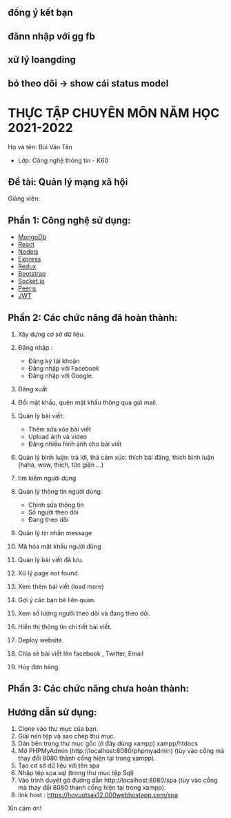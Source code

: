 ## đồng ý kết bạn

## đănn nhập với gg fb

## xử lý loangding

## bỏ theo dõi -> show cái status model

# THỰC TẬP CHUYÊN MÔN NĂM HỌC 2021-2022

Họ và tên: Bùi Văn Tân

- Lớp: Công nghệ thông tin - K60

## Đề tài: Quản lý mạng xã hội

Giảng viên:

## Phần 1: Công nghệ sử dụng:

- [MongoDb](https://www.mongodb.com/)
- [React](https://reactjs.org/)
- [Nodejs](https://nodejs.org/en/)
- [Express](https://expressjs.com/)
- [Redux](https://redux.js.org/)
- [Bootstrap](https://getbootstrap.com/)
- [Socket.io](https://socket.io/)
- [Peerjs](https://peerjs.com/)
- [JWT](https://jwt.io/)

## Phần 2: Các chức năng đã hoàn thành:

1. Xây dựng cơ sở dữ liệu.
2. Đăng nhập :
   - Đăng ký tài khoản
   - Đăng nhập với Facebook
   - Đăng nhập với Google.
3. Đăng xuất
4. Đổi mật khẩu, quên mật khẩu thông qua gửi mail.
5. Quản lý bài viết:
   - Thêm sửa xóa bài viết
   - Upload ảnh và video
   - Đăng nhiều hình ảnh cho bài viết
6. Quản lý bình luận:
   trả lời,
   thả cảm xúc: thích bài đăng, thích bình luận (haha, wow, thích, tức giận ...)
7. tìm kiếm người dùng
8. Quản lý thông tin người dùng:

   - Chỉnh sửa thông tin
   - Số người theo dõi
   - Đang theo dõi

9. Quản lý tin nhắn message

10. Mã hóa mật khẩu người dùng
11. Quản lý bài viết đã lưu.
12. Xử lý page not found.
13. Xem thêm bài viết (load more)
14. Gợi ý các bạn bè liên quan.
15. Xem số lượng người theo dõi và đang theo dõi.
16. Hiển thị thông tin chi tiết bài viết.
17. Deploy website.
18. Chia sẻ bài viết lên facebook , Twitter, Email
19. Hủy đơn hàng.

## Phần 3: Các chức năng chưa hoàn thành:

## Hướng dẫn sử dụng:

1. Clone vào thư mục của bạn.
2. Giải nén tệp và sao chép thư mục.
3. Dán bên trong thư mục gốc (ở đây dùng xampp) xampp/htdocs
4. Mở PHPMyAdmin (http://localhost:8080/phpmyadmin) (tùy vào cổng mà thay đổi 8080 thành cổng hiện tại trong xampp).
5. Tạo cơ sở dữ liệu với tên spa
6. Nhập tệp spa.sql (trong thư mục tệp Sql)
7. Vào trình duyệt gõ đường dẫn http://localhost:8080/spa (tùy vào cổng mà thay đổi 8080 thành cổng hiện tại trong xampp).
8. link host : https://hovuotsax12.000webhostapp.com/spa

Xin cám ơn!
